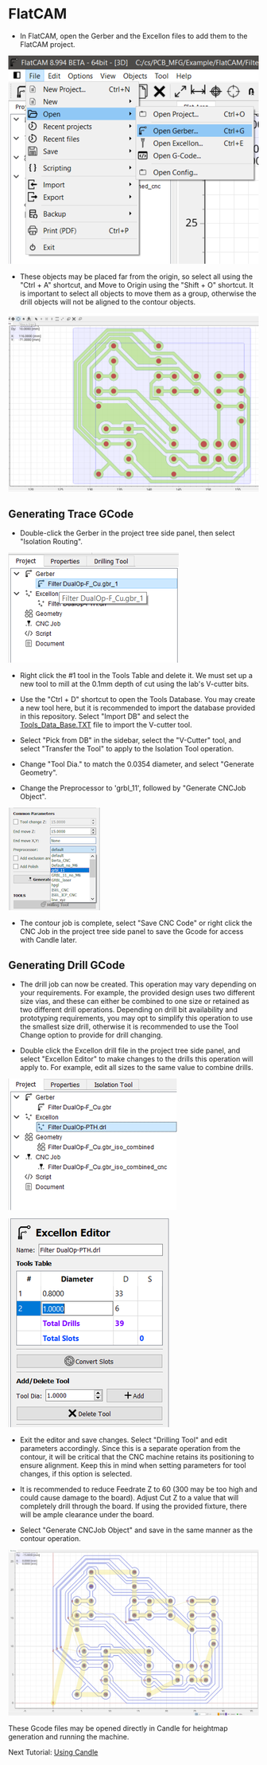 # FlatCAM

* In FlatCAM, open the Gerber and the Excellon files to add them to the FlatCAM project.

![FlatCAM Open Dialogue](./images/flatcam_open.png)
  
* These objects may be placed far from the origin, so select all using the "Ctrl + A" shortcut, and Move to Origin using the "Shift + O" shortcut. It is important to select all objects to move them as a group, otherwise the drill objects will not be aligned to the contour objects.

![FlatCAM Opened Objects](./images/flatcam_opened.png)

## Generating Trace GCode

* Double-click the Gerber in the project tree side panel, then select "Isolation Routing".

![FlatCAM Side Panel](./images/flatcam_project_sidepanel.png)

* Right click the #1 tool in the Tools Table and delete it. We must set up a new tool to mill at the 0.1mm depth of cut using the lab's V-cutter bits.

* Use the "Ctrl + D" shortcut to open the Tools Database. You may create a new tool here, but it is recommended to import the database provided in this repository. Select "Import DB" and select the [Tools_Data_Base.TXT](../FlatCam_Tools_Database/Tools_Data_Base.TXT) file to import the V-cutter tool.

* Select "Pick from DB" in the sidebar, select the "V-Cutter" tool, and select "Transfer the Tool" to apply to the Isolation Tool operation.

* Change "Tool Dia." to match the 0.0354 diameter, and select "Generate Geometry".

* Change the Preprocessor to 'grbl_11', followed by "Generate CNCJob Object".

![FlatCAM Preprocessor](./images/FlatCAM_preproc.png)

* The contour job is complete, select "Save CNC Code" or right click the CNC Job in the project tree side panel to save the Gcode for access with Candle later.

## Generating Drill GCode

* The drill job can now be created. This operation may vary depending on your requirements. For example, the provided design uses two different size vias, and these can either be combined to one size or retained as two different drill operations. Depending on drill bit availability and prototyping requirements, you may opt to simplify this operation to use the smallest size drill, otherwise it is recommended to use the Tool Change option to provide for drill changing.

* Double click the Excellon drill file in the project tree side panel, and select "Excellon Editor" to make changes to the drills this operation will apply to. For example, edit all sizes to the same value to combine drills.

![FlatCAM Excellon in Side Panel](./images/flatcam_select_excellon.png)

![FlatCAM Excellon Editor](./images/flatcam_excellon_editor.png)

* Exit the editor and save changes. Select "Drilling Tool" and edit parameters accordingly. Since this is a separate operation from the contour, it will be critical that the CNC machine retains its positioning to ensure alignment. Keep this in mind when setting parameters for tool changes, if this option is selected.

* It is recommended to reduce Feedrate Z to 60 (300 may be too high and could cause damage to the board). Adjust Cut Z to a value that will completely drill through the board. If using the provided fixture, there will be ample clearance under the board.

* Select "Generate CNCJob Object" and save in the same manner as the contour operation.

![FlatCAM CNC Jobs](./images/flatcam_gcode_objs.png)

These Gcode files may be opened directly in Candle for heightmap generation and running the machine.

Next Tutorial: [Using Candle](./using_Candle.md)